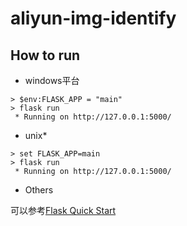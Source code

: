 # aliyun-img-identify

## How to run

+ windows平台
```shell
> $env:FLASK_APP = "main"
> flask run
 * Running on http://127.0.0.1:5000/
```

+ unix*
```shell
> set FLASK_APP=main
> flask run
 * Running on http://127.0.0.1:5000/
```

+ Others

可以参考[Flask Quick Start](https://flask.palletsprojects.com/en/2.1.x/quickstart/)
